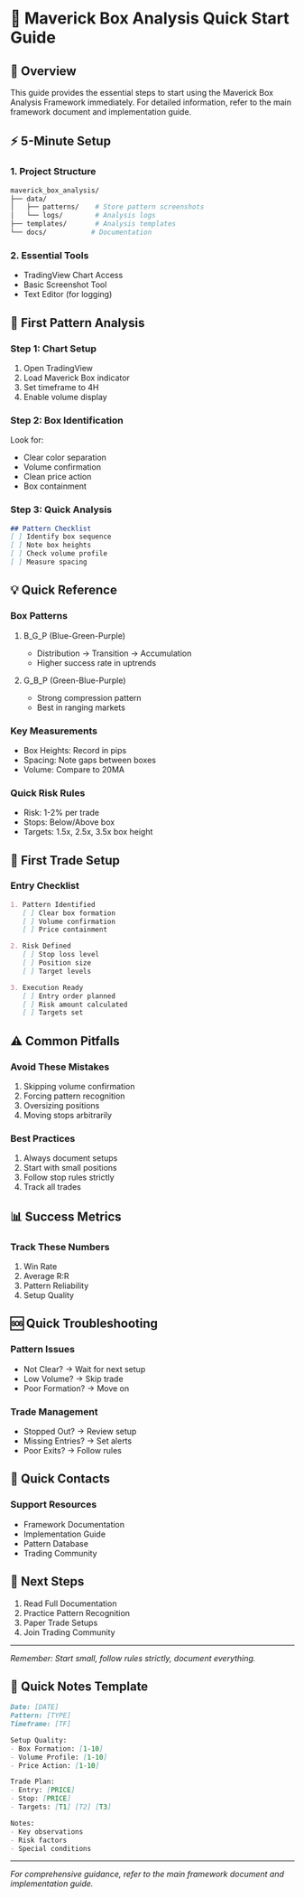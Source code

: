 # 🚀 Maverick Box Analysis Quick Start Guide

## 🎯 Overview
This guide provides the essential steps to start using the Maverick Box Analysis Framework immediately. For detailed information, refer to the main framework document and implementation guide.

## ⚡ 5-Minute Setup

### 1. Project Structure
```bash
maverick_box_analysis/
├── data/
│   ├── patterns/    # Store pattern screenshots
│   └── logs/        # Analysis logs
├── templates/       # Analysis templates
└── docs/           # Documentation
```

### 2. Essential Tools
- TradingView Chart Access
- Basic Screenshot Tool
- Text Editor (for logging)

## 🎯 First Pattern Analysis

### Step 1: Chart Setup
1. Open TradingView
2. Load Maverick Box indicator
3. Set timeframe to 4H
4. Enable volume display

### Step 2: Box Identification
Look for:
- Clear color separation
- Volume confirmation
- Clean price action
- Box containment

### Step 3: Quick Analysis
```markdown
## Pattern Checklist
[ ] Identify box sequence
[ ] Note box heights
[ ] Check volume profile
[ ] Measure spacing
```

## 💡 Quick Reference

### Box Patterns
1. B_G_P (Blue-Green-Purple)
   - Distribution → Transition → Accumulation
   - Higher success rate in uptrends

2. G_B_P (Green-Blue-Purple)
   - Strong compression pattern
   - Best in ranging markets

### Key Measurements
- Box Heights: Record in pips
- Spacing: Note gaps between boxes
- Volume: Compare to 20MA

### Quick Risk Rules
- Risk: 1-2% per trade
- Stops: Below/Above box
- Targets: 1.5x, 2.5x, 3.5x box height

## 🎯 First Trade Setup

### Entry Checklist
```markdown
1. Pattern Identified
   [ ] Clear box formation
   [ ] Volume confirmation
   [ ] Price containment

2. Risk Defined
   [ ] Stop loss level
   [ ] Position size
   [ ] Target levels

3. Execution Ready
   [ ] Entry order planned
   [ ] Risk amount calculated
   [ ] Targets set
```

## ⚠️ Common Pitfalls

### Avoid These Mistakes
1. Skipping volume confirmation
2. Forcing pattern recognition
3. Oversizing positions
4. Moving stops arbitrarily

### Best Practices
1. Always document setups
2. Start with small positions
3. Follow stop rules strictly
4. Track all trades

## 📊 Success Metrics

### Track These Numbers
1. Win Rate
2. Average R:R
3. Pattern Reliability
4. Setup Quality

## 🆘 Quick Troubleshooting

### Pattern Issues
- Not Clear? → Wait for next setup
- Low Volume? → Skip trade
- Poor Formation? → Move on

### Trade Management
- Stopped Out? → Review setup
- Missing Entries? → Set alerts
- Poor Exits? → Follow rules

## 📱 Quick Contacts

### Support Resources
- Framework Documentation
- Implementation Guide
- Pattern Database
- Trading Community

## 🎯 Next Steps

1. Read Full Documentation
2. Practice Pattern Recognition
3. Paper Trade Setups
4. Join Trading Community

---

*Remember: Start small, follow rules strictly, document everything.*

## 📝 Quick Notes Template

```markdown
Date: [DATE]
Pattern: [TYPE]
Timeframe: [TF]

Setup Quality:
- Box Formation: [1-10]
- Volume Profile: [1-10]
- Price Action: [1-10]

Trade Plan:
- Entry: [PRICE]
- Stop: [PRICE]
- Targets: [T1] [T2] [T3]

Notes:
- Key observations
- Risk factors
- Special conditions
```

---

*For comprehensive guidance, refer to the main framework document and implementation guide.*
